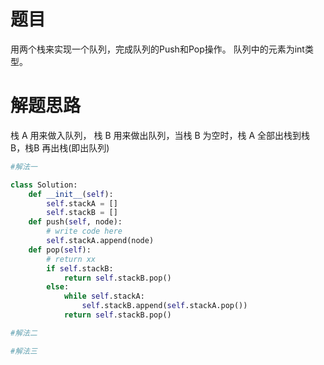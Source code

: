 
# 题目

用两个栈来实现一个队列，完成队列的Push和Pop操作。 队列中的元素为int类型。

# 解题思路

栈 A 用来做入队列， 栈 B 用来做出队列，当栈 B 为空时，栈 A 全部出栈到栈 B，栈B 再出栈(即出队列) 


```python
#解法一

class Solution:
    def __init__(self):
        self.stackA = []
        self.stackB = []
    def push(self, node):
        # write code here
        self.stackA.append(node)
    def pop(self):
        # return xx
        if self.stackB:
            return self.stackB.pop()
        else:
            while self.stackA:
                self.stackB.append(self.stackA.pop())
            return self.stackB.pop()
```


```python
#解法二


```


```python
#解法三

```
